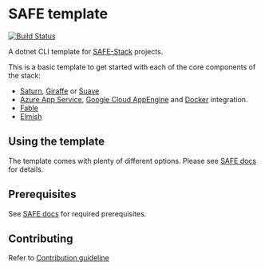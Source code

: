 # SAFE template

[![Build Status](https://travis-ci.org/SAFE-Stack/SAFE-template.svg?branch=master)](https://travis-ci.org/SAFE-Stack/SAFE-template)

A dotnet CLI template for [SAFE-Stack](https://safe-stack.github.io/) projects.

This is a basic template to get started with each of the core components of the stack:

* [Saturn](https://saturnframework.github.io/docs/), [Giraffe](https://github.com/giraffe-fsharp/Giraffe) or [Suave](https://suave.io/)
* [Azure App Service](https://azure.microsoft.com/), [Google Cloud AppEngine](https://cloud.google.com/appengine/) and [Docker](https://www.docker.com/) integration.
* [Fable](http://fable.io/)
* [Elmish](https://elmish.github.io/elmish/)

## Using the template

The template comes with plenty of different options. Please see [SAFE docs](https://safe-stack.github.io/docs/template-overview/) for details.

## Prerequisites

See [SAFE docs](https://safe-stack.github.io/docs/quickstart/) for required prerequisites.

## Contributing

Refer to [Contribution guideline](CONTRIBUTING.md)
